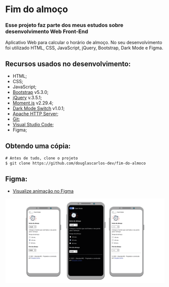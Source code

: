 # Fim do almoço

### Esse projeto faz parte dos meus estudos sobre desenvolvimento Web Front-End

Aplicativo Web para calcular o horário de almoço. No seu desenvolvimento foi utilizado HTML, CSS, JavaScript, jQuery, Bootstrap, Dark Mode e Figma.

## Recursos usados no desenvolvimento:

- HTML;
- CSS;
- JavaScript;
- [Bootstrap](https://github.com/twbs/bootstrap) v5.3.0;
- [jQuery](https://github.com/jquery/jquery) v.3.5.1;
- [Moment.js](https://momentjs.com/) v2.29.4;
- [Dark Mode Switch](https://coliff.github.io/dark-mode-switch/) v1.0.1;
- [Apache HTTP Server](https://github.com/apache/httpd);
- [Git](https://git-scm.com);
- [Visual Studio Code](https://github.com/Microsoft/vscode/);
- Figma;

## Obtendo uma cópia:

```shell
# Antes de tudo, clone o projeto
$ git clone https://github.com/douglascarlos-dev/fim-do-almoco
```

## Figma:

- [Visualize animação no Figma](https://www.figma.com/proto/ZtXo9e7U70WCEFY6OoR2qK/Fim-do-Almo%C3%A7o?page-id=0%3A1&node-id=2-2&viewport=35%2C349%2C0.75&scaling=scale-down&starting-point-node-id=2%3A2)

![Screenshot](./img/figma.png)